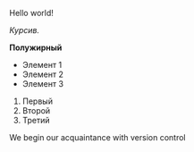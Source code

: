 Hello world!

*Курсив.*

**Полужирный**

* Элемент 1
* Элемент 2
* Элемент 3

1. Первый
2. Второй
3. Третий

We begin our acquaintance with version control
